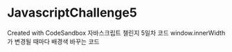 # JavascriptChallenge5
Created with CodeSandbox
자바스크립트 챌린지 5일차 코드
window.innerWidth 가 변경될 때마다 배경색 바꾸는 코드
